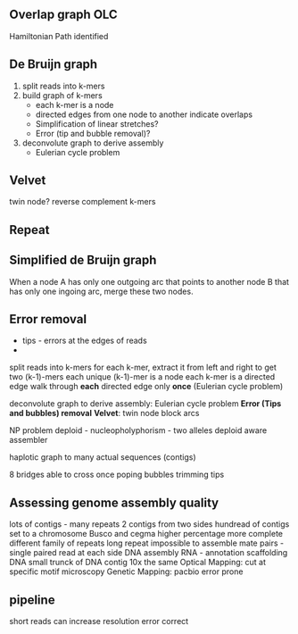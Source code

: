 ## Overlap graph OLC
Hamiltonian Path identified
## De Bruijn graph
1. split reads into k-mers
2. build graph of k-mers
	* each k-mer is a node
	* directed edges from one node to another indicate overlaps
	* Simplification of linear stretches?
	* Error (tip and bubble removal)?
3. deconvolute graph to derive assembly
	* Eulerian cycle problem
## Velvet
twin node?
reverse complement k-mers
## Repeat

## Simplified de Bruijn graph
When a node A has only one outgoing arc that points to another node B that has only one ingoing arc, merge these two nodes.
## Error removal
* tips - errors at the edges of reads
* 

split reads into k-mers
for each k-mer, extract it from left and right to get two (k-1)-mers
each unique (k-1)-mer is a node
each k-mer is a directed edge 
walk through **each** directed edge only **once** (Eulerian cycle problem)

deconvolute graph to derive assembly: Eulerian cycle problem
**Error (Tips and bubbles) removal**
**Velvet**: twin node block arcs 


NP problem 
deploid - nucleopholyphorism - two alleles
deploid aware assembler

haplotic
graph to many actual sequences (contigs)

8 bridges able to cross once
poping bubbles trimming tips

## Assessing genome assembly quality
lots of contigs - many repeats
2 contigs from two sides 
hundread of contigs set to a chromosome
Busco and cegma higher percentage more complete
 different family of repeats 
 long repeat impossible to assemble
 mate pairs - single paired read at each side
 DNA assembly
 RNA - annotation
 scaffolding DNA
 small trunck of DNA 
 contig
 10x the same
 Optical Mapping: cut at specific motif microscopy
 Genetic Mapping:
 pacbio error prone

## pipeline

 short reads can increase resolution 
 error correct 

<!--stackedit_data:
eyJoaXN0b3J5IjpbODgyNDg0ODY5LC0xNDE1MzIwNTk2LC0xOD
A2Mjk2NjI1LDIwMTI3Mjc3NzEsLTE5MTAwNTIyOTEsLTExOTc3
NjAwNCwtNTc1OTQzNDg3LC0xMjQ1OTgxOTExLC01Nzg0MjY3MT
EsNTM2ODUxOTA1LDQzODczMTIwOSwxNDQzMDAzOTQzLC0xNDEw
MjI0ODMsLTIwNDYwOTQ5ODEsLTk0MDk2NjQzNiwtMTk2NzkxMT
M3OCwyMDk2NDE3NDIyLDIwMDAxMTgyODMsMTI0MzU3MzQ5N119

-->